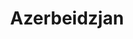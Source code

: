---
title: "Azerbeidzjan"
introtext: ""
introimage: "https://lh3.googleusercontent.com/hAlo5DguPsP4L5kcqrLPKmtTC9nsHqi1U9tEuskvEdgA6o7XBWzUzLXfGtQG7bNUxJHHVx8Y04AD4t8EzrNbNyh9VqeGCRlcB5aYyVlBUyZ9GcWYEM2PHslVyUe6dTAg_m57IvM2UQ=w2400"
surface: "86.600"
inhabitants: "9.900.000"
rate: "1,93"
valuta: "manat"
bigmac_index: ""
---